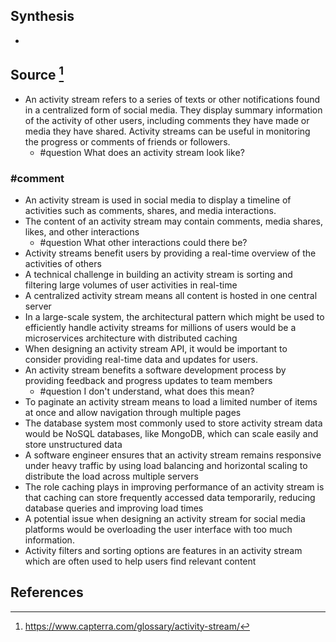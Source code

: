 ## Synthesis
- 
## Source [^1]
- An activity stream refers to a series of texts or other notifications found in a centralized form of social media. They display summary information of the activity of other users, including comments they have made or media they have shared. Activity streams can be useful in monitoring the progress or comments of friends or followers.
	- #question What does an activity stream look like? 
### #comment
- An activity stream is used in social media to display a timeline of activities such as comments, shares, and media interactions.
- The content of an activity stream may contain comments, media shares, likes, and other interactions
	- #question What other interactions could there be?
- Activity streams benefit users by providing a real-time overview of the activities of others
- A technical challenge in building an activity stream is sorting and filtering large volumes of user activities in real-time
- A centralized activity stream means all content is hosted in one central server
- In a large-scale system, the architectural pattern which might be used to efficiently handle activity streams for millions of users would be a microservices architecture with distributed caching
- When designing an activity stream API, it would be important to consider providing real-time data and updates for users. 
- An activity stream benefits a software development process by providing feedback and progress updates to team members
	- #question I don't understand, what does this mean? 
- To paginate an activity stream means to load a limited number of items at once and allow navigation through multiple pages
- The database system most commonly used to store activity stream data would be NoSQL databases, like MongoDB, which can scale easily and store unstructured data
- A software engineer ensures that an activity stream remains responsive under heavy traffic by using load balancing and horizontal scaling to distribute the load across multiple servers
- The role caching plays in improving performance of an activity stream is that caching can store frequently accessed data temporarily, reducing database queries and improving load times
- A potential issue when designing an activity stream for social media platforms would be overloading the user interface with too much information. 
- Activity filters and sorting options are features in an activity stream which are often used to help users find relevant content
## References

[^1]: https://www.capterra.com/glossary/activity-stream/
